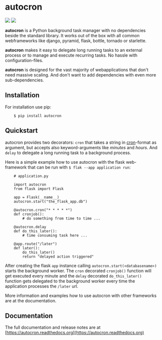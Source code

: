 # autocron

![](https://img.shields.io/pypi/pyversions/autocron.svg)
![](https://img.shields.io/pypi/l/autocron.svg)


**autocron** is a Python background task manager with no dependencies beside the standard library. It works out of the box with all common webframeworks like django, pyramid, flask, bottle, tornado or starlette.

**autocron** makes it easy to delegate long running tasks to an external process or to manage and execute recurring tasks. No hassle with configuration-files.

**autocron** is designed for the vast majority of webapplications that don't need massive scaling. And don't want to add dependencies with even more sub-dependencies.


## Installation

For installation use pip:
```
    $ pip install autocron
```

## Quickstart

autocron provides two decorators: ``cron`` that takes a string in [cron](https://en.wikipedia.org/wiki/Cron#CRON_expression)-format as argument, but accepts also keyword-arguments like *minutes* and *hours*. And ``delay`` to delegate a long running task to a background process.

Here is a simple example how to use autocron with the flask web-framework that can be run with ``$ flak --app application run``:

```
    # application.py

    import autocron
    from flask import Flask

    app = Flask(__name__)
    autocron.start("the_flask_app.db")

    @autocron.cron("* * * * *")
    def cronjob():
        # do something from time to time ...

    @autocron.delay
    def do_this_later():
        # time consuming task here ...

    @app.route("/later")
    def later():
        do_this_later()
        return "delayed action triggered"
```

After creating the flask ``app`` instance calling ``autocron.start(<databasename>)`` starts the background worker. The ``cron`` decorated ``cronjob()`` function will get executed every minute and the ``delay`` decorated ``do_this_later()`` function gets delegated to the background worker every time the application processes the ``/later`` url.

More information and examples how to use autocron with other frameworks are at the documentation.


## Documentation

The full documentation and release notes are at [https://autocron.readthedocs.org](https://autocron.readthedocs.org)


